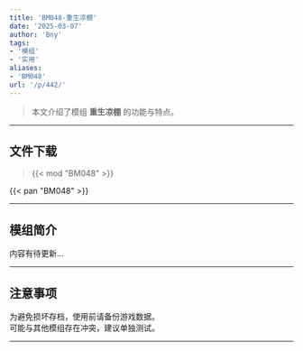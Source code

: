 ```yaml
---
title: 'BM048-重生凉棚'
date: '2025-03-07'
author: 'Bny'
tags:
- '模组'
- '实用'
aliases:
- 'BM048'
url: '/p/442/'
---
```


> 本文介绍了模组 **重生凉棚** 的功能与特点。

---

## 文件下载  

> {{< mod "BM048" >}}  

{{< pan "BM048" >}}  

---

## 模组简介

>  
内容有待更新...  

---

## 注意事项

>  
为避免损坏存档，使用前请备份游戏数据。  
可能与其他模组存在冲突，建议单独测试。  

---

